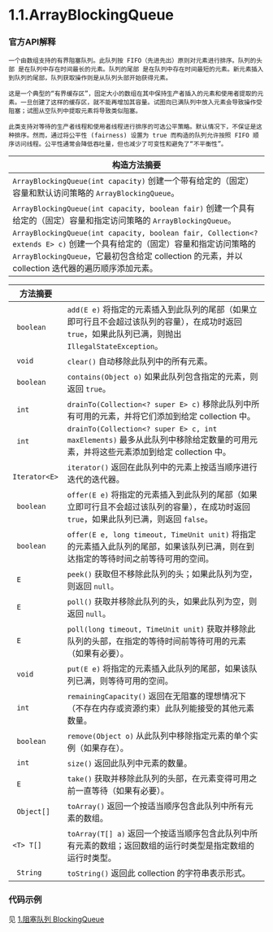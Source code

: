 # 1.1.ArrayBlockingQueue

### 官方API解释

```
一个由数组支持的有界阻塞队列。此队列按 FIFO（先进先出）原则对元素进行排序。队列的头部 是在队列中存在时间最长的元素。队列的尾部 是在队列中存在时间最短的元素。新元素插入到队列的尾部，队列获取操作则是从队列头部开始获得元素。

这是一个典型的“有界缓存区”，固定大小的数组在其中保持生产者插入的元素和使用者提取的元素。一旦创建了这样的缓存区，就不能再增加其容量。试图向已满队列中放入元素会导致操作受阻塞；试图从空队列中提取元素将导致类似阻塞。

此类支持对等待的生产者线程和使用者线程进行排序的可选公平策略。默认情况下，不保证是这种排序。然而，通过将公平性 (fairness) 设置为 true 而构造的队列允许按照 FIFO 顺序访问线程。公平性通常会降低吞吐量，但也减少了可变性和避免了“不平衡性”。
```

| **构造方法摘要**                               |
| ---------------------------------------- |
| `ArrayBlockingQueue(int capacity)`           创建一个带有给定的（固定）容量和默认访问策略的 `ArrayBlockingQueue`。 |
| `ArrayBlockingQueue(int capacity, boolean fair)`           创建一个具有给定的（固定）容量和指定访问策略的 `ArrayBlockingQueue`。 |
| `ArrayBlockingQueue(int capacity, boolean fair, Collection<? extends E> c)`           创建一个具有给定的（固定）容量和指定访问策略的 `ArrayBlockingQueue`，它最初包含给定 collection 的元素，并以 collection 迭代器的遍历顺序添加元素。 |

| **方法摘要**       |                                          |
| -------------- | ---------------------------------------- |
| ` boolean`     | `add(E e)`           将指定的元素插入到此队列的尾部（如果立即可行且不会超过该队列的容量），在成功时返回 `true`，如果此队列已满，则抛出 `IllegalStateException`。 |
| ` void`        | `clear()`           自动移除此队列中的所有元素。       |
| ` boolean`     | `contains(Object o)`           如果此队列包含指定的元素，则返回 `true`。 |
| ` int`         | `drainTo(Collection<? super E> c)`           移除此队列中所有可用的元素，并将它们添加到给定 collection 中。 |
| ` int`         | `drainTo(Collection<? super E> c, int maxElements)`           最多从此队列中移除给定数量的可用元素，并将这些元素添加到给定 collection 中。 |
| ` Iterator<E>` | `iterator()`           返回在此队列中的元素上按适当顺序进行迭代的迭代器。 |
| ` boolean`     | `offer(E e)`           将指定的元素插入到此队列的尾部（如果立即可行且不会超过该队列的容量），在成功时返回 `true`，如果此队列已满，则返回 `false`。 |
| ` boolean`     | `offer(E e, long timeout, TimeUnit unit)`           将指定的元素插入此队列的尾部，如果该队列已满，则在到达指定的等待时间之前等待可用的空间。 |
| ` E`           | `peek()`           获取但不移除此队列的头；如果此队列为空，则返回 `null`。 |
| ` E`           | `poll()`           获取并移除此队列的头，如果此队列为空，则返回 `null`。 |
| ` E`           | `poll(long timeout, TimeUnit unit)`           获取并移除此队列的头部，在指定的等待时间前等待可用的元素（如果有必要）。 |
| ` void`        | `put(E e)`           将指定的元素插入此队列的尾部，如果该队列已满，则等待可用的空间。 |
| ` int`         | `remainingCapacity()`           返回在无阻塞的理想情况下（不存在内存或资源约束）此队列能接受的其他元素数量。 |
| ` boolean`     | `remove(Object o)`           从此队列中移除指定元素的单个实例（如果存在）。 |
| ` int`         | `size()`           返回此队列中元素的数量。          |
| ` E`           | `take()`           获取并移除此队列的头部，在元素变得可用之前一直等待（如果有必要）。 |
| ` Object[]`    | `toArray()`           返回一个按适当顺序包含此队列中所有元素的数组。 |
| `<T> T[]`      | `toArray(T[] a)`           返回一个按适当顺序包含此队列中所有元素的数组；返回数组的运行时类型是指定数组的运行时类型。 |
| ` String`      | `toString()`           返回此 collection 的字符串表示形式。 |

### 代码示例

见 [1.阻塞队列 BlockingQueue](https://github.com/yangzhenlong/concurrent-demo/blob/master/1.BlockingQueue.md)

